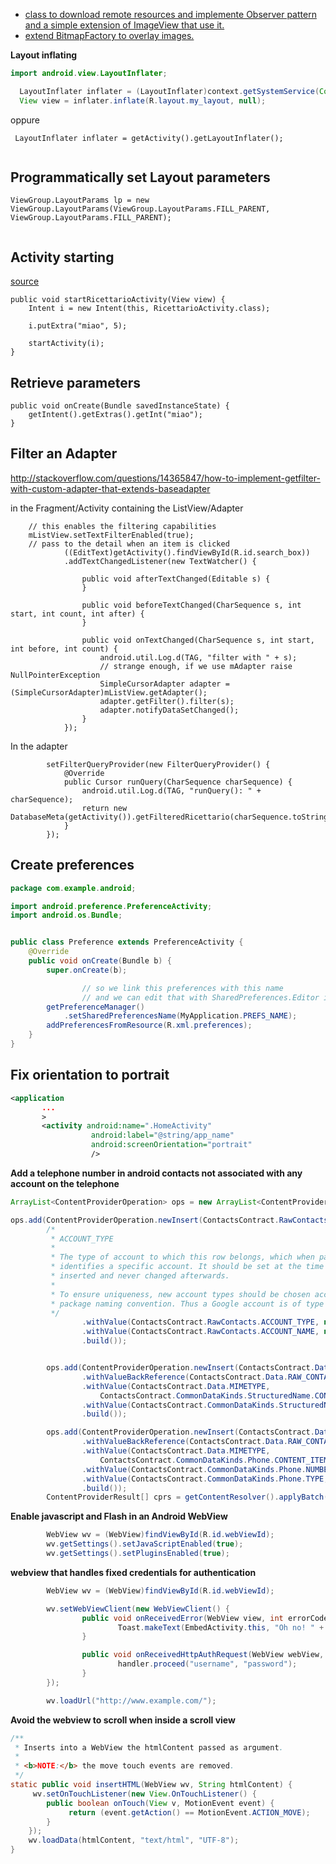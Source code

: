 - [class to download remote resources and implemente Observer pattern and a simple extension of ImageView that use it.](https://gist.github.com/gipi/1393709)
 - [extend BitmapFactory to overlay images.](https://gist.github.com/gipi/1405176)


**Layout inflating**

```java
import android.view.LayoutInflater;

  LayoutInflater inflater = (LayoutInflater)context.getSystemService(Context.LAYOUT_INFLATER_SERVICE);
  View view = inflater.inflate(R.layout.my_layout, null);
```

oppure

```
 LayoutInflater inflater = getActivity().getLayoutInflater();
 
```

Programmatically set Layout parameters
--------------------------------------

```
ViewGroup.LayoutParams lp = new ViewGroup.LayoutParams(ViewGroup.LayoutParams.FILL_PARENT, ViewGroup.LayoutParams.FILL_PARENT);
 
```

Activity starting
-----------------

[source](http://stackoverflow.com/questions/768969/passing-a-bundle-on-startactivity)

    public void startRicettarioActivity(View view) {
        Intent i = new Intent(this, RicettarioActivity.class);
        
        i.putExtra("miao", 5);

        startActivity(i);
    }

Retrieve parameters
-------------------

    public void onCreate(Bundle savedInstanceState) {
    	getIntent().getExtras().getInt("miao");
    }

Filter an Adapter
----------------------------

http://stackoverflow.com/questions/14365847/how-to-implement-getfilter-with-custom-adapter-that-extends-baseadapter

in the Fragment/Activity containing the ListView/Adapter

        // this enables the filtering capabilities
        mListView.setTextFilterEnabled(true);
        // pass to the detail when an item is clicked
                ((EditText)getActivity().findViewById(R.id.search_box))
                .addTextChangedListener(new TextWatcher() {

                    public void afterTextChanged(Editable s) {
                    }

                    public void beforeTextChanged(CharSequence s, int start, int count, int after) {
                    }

                    public void onTextChanged(CharSequence s, int start, int before, int count) {
                        android.util.Log.d(TAG, "filter with " + s);
                        // strange enough, if we use mAdapter raise NullPointerException
                        SimpleCursorAdapter adapter = (SimpleCursorAdapter)mListView.getAdapter();
                        adapter.getFilter().filter(s);
                        adapter.notifyDataSetChanged();
                    }
                });

In the adapter

            setFilterQueryProvider(new FilterQueryProvider() {
                @Override
                public Cursor runQuery(CharSequence charSequence) {
                    android.util.Log.d(TAG, "runQuery(): " + charSequence);
                    return new DatabaseMeta(getActivity()).getFilteredRicettario(charSequence.toString());
                }
            });


Create preferences
------------------

```java
package com.example.android;

import android.preference.PreferenceActivity;
import android.os.Bundle;


public class Preference extends PreferenceActivity {
	@Override
	public void onCreate(Bundle b) {
		super.onCreate(b);

                // so we link this preferences with this name
                // and we can edit that with SharedPreferences.Editor instance
		getPreferenceManager()
			.setSharedPreferencesName(MyApplication.PREFS_NAME);
		addPreferencesFromResource(R.xml.preferences);
	}
}
```

Fix orientation to portrait
---------------------------

```xml
<application
       ...
       >
       <activity android:name=".HomeActivity"
                  android:label="@string/app_name"
                  android:screenOrientation="portrait"
                  />
```

**Add a telephone number in android contacts not associated with any account on the telephone**

```java
ArrayList<ContentProviderOperation> ops = new ArrayList<ContentProviderOperation>();

ops.add(ContentProviderOperation.newInsert(ContactsContract.RawContacts.CONTENT_URI)
		/*
		 * ACCOUNT_TYPE
		 *
		 * The type of account to which this row belongs, which when paired with ACCOUNT_NAME
		 * identifies a specific account. It should be set at the time the raw contact is
		 * inserted and never changed afterwards.
		 * 
		 * To ensure uniqueness, new account types should be chosen according to the Java
		 * package naming convention. Thus a Google account is of type "com.google".
		 */
				.withValue(ContactsContract.RawContacts.ACCOUNT_TYPE, null)// null to create an unassociated one
				.withValue(ContactsContract.RawContacts.ACCOUNT_NAME, null)
				.build());


		ops.add(ContentProviderOperation.newInsert(ContactsContract.Data.CONTENT_URI)
				.withValueBackReference(ContactsContract.Data.RAW_CONTACT_ID, 0)
				.withValue(ContactsContract.Data.MIMETYPE,
					ContactsContract.CommonDataKinds.StructuredName.CONTENT_ITEM_TYPE)
				.withValue(ContactsContract.CommonDataKinds.StructuredName.DISPLAY_NAME, whatever)
				.build());

		ops.add(ContentProviderOperation.newInsert(ContactsContract.Data.CONTENT_URI)
				.withValueBackReference(ContactsContract.Data.RAW_CONTACT_ID, 0)
				.withValue(ContactsContract.Data.MIMETYPE,
					ContactsContract.CommonDataKinds.Phone.CONTENT_ITEM_TYPE)
				.withValue(ContactsContract.CommonDataKinds.Phone.NUMBER, mTelephone)
				.withValue(ContactsContract.CommonDataKinds.Phone.TYPE, Contacts.Phones.TYPE_MOBILE)
				.build());
		ContentProviderResult[] cprs = getContentResolver().applyBatch(ContactsContract.AUTHORITY, ops);
```

**Enable javascript and Flash in an Android WebView**

```java
        WebView wv = (WebView)findViewById(R.id.webViewId);
        wv.getSettings().setJavaScriptEnabled(true);
        wv.getSettings().setPluginsEnabled(true);
```

**webview that handles fixed credentials for authentication**

```java
        WebView wv = (WebView)findViewById(R.id.webViewId);

        wv.setWebViewClient(new WebViewClient() {
                public void onReceivedError(WebView view, int errorCode, String description, String failingUrl) {
                        Toast.makeText(EmbedActivity.this, "Oh no! " + description, Toast.LENGTH_SHORT).show();
                }

                public void onReceivedHttpAuthRequest(WebView webView, HttpAuthHandler handler, String host, String realm) {
                        handler.proceed("username", "password");
                }
        });

        wv.loadUrl("http://www.example.com/");
```

**Avoid the webview to scroll when inside a scroll view**

```java
/**
 * Inserts into a WebView the htmlContent passed as argument.
 *
 * <b>NOTE:</b> the move touch events are removed.
 */
static public void insertHTML(WebView wv, String htmlContent) {
	 wv.setOnTouchListener(new View.OnTouchListener() {
		public boolean onTouch(View v, MotionEvent event) {
			 return (event.getAction() == MotionEvent.ACTION_MOVE);
		}
	});
	wv.loadData(htmlContent, "text/html", "UTF-8");
}
```